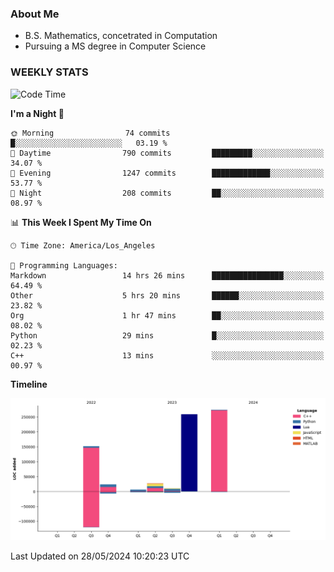 ### About Me

- B.S. Mathematics, concetrated in Computation
- Pursuing a MS degree in Computer Science


### WEEKLY STATS
<!--START_SECTION:waka-->
![Code Time](http://img.shields.io/badge/Code%20Time-106%20hrs%2059%20mins-blue)

**I'm a Night 🦉** 

```text
🌞 Morning                74 commits          █░░░░░░░░░░░░░░░░░░░░░░░░   03.19 % 
🌆 Daytime                790 commits         █████████░░░░░░░░░░░░░░░░   34.07 % 
🌃 Evening                1247 commits        █████████████░░░░░░░░░░░░   53.77 % 
🌙 Night                  208 commits         ██░░░░░░░░░░░░░░░░░░░░░░░   08.97 % 
```


📊 **This Week I Spent My Time On** 

```text
🕑︎ Time Zone: America/Los_Angeles

💬 Programming Languages: 
Markdown                 14 hrs 26 mins      ████████████████░░░░░░░░░   64.49 % 
Other                    5 hrs 20 mins       ██████░░░░░░░░░░░░░░░░░░░   23.82 % 
Org                      1 hr 47 mins        ██░░░░░░░░░░░░░░░░░░░░░░░   08.02 % 
Python                   29 mins             █░░░░░░░░░░░░░░░░░░░░░░░░   02.23 % 
C++                      13 mins             ░░░░░░░░░░░░░░░░░░░░░░░░░   00.97 % 
```

**Timeline**

![Lines of Code chart](https://raw.githubusercontent.com/nickocruzm/nickocruzm/main/assets/bar_graph.png)


 Last Updated on 28/05/2024 10:20:23 UTC
<!--END_SECTION:waka-->
